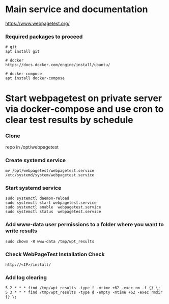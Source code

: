 # Main service and documentation
https://www.webpagetest.org/

### Required packages to proceed
```
# git 
apt install git

# docker
https://docs.docker.com/engine/install/ubuntu/

# docker-compose
apt install docker-compose 
```

# Start webpagetest on private server via docker-compose and use cron to clear test results by schedule

### Clone 
repo in /opt/webpagetest

### Create systemd service
```
mv /opt/webpagetest/webpagetest.service /etc/systemd/system/webpagetest.service
```

### Start systemd service
```
sudo systemctl daemon-reload
sudo systemctl start webpagetest.service
sudo systemctl enable  webpagetest.service
sudo systemctl status  webpagetest.service
```

### Add www-data user permissions to a folder where you want to write results
```
sudo chown -R www-data /tmp/wpt_results
```

### Check WebPageTest Installation Check
```
http://<IP>/install/
```

### Add log clearing
```
5 2 * * * find /tmp/wpt_results -type f -mtime +62 -exec rm -f {} \;
5 3 * * * find /tmp/wpt_results -type d -empty -mtime +62 -exec rmdir {} \;
```
